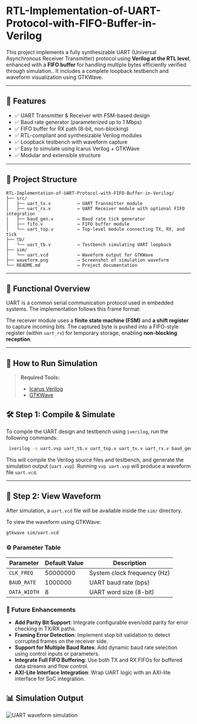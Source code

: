 # RTL-Implementation-of-UART-Protocol-with-FIFO-Buffer-in-Verilog

This project implements a fully synthesizable UART (Universal Asynchronous Receiver Transmitter) protocol using **Verilog at the RTL level**, enhanced with a **FIFO buffer** for handling multiple bytes efficiently verified through simulation.. It includes a complete loopback testbench and waveform visualization using GTKWave.

---

## 📌 Features

- ✅ UART Transmitter & Receiver with FSM-based design
- ✅ Baud rate generator (parameterized up to 1 Mbps)
- ✅ FIFO buffer for RX path (8-bit, non-blocking)
- ✅ RTL-compliant and synthesizable Verilog modules
- ✅ Loopback testbench with waveform capture
- ✅ Easy to simulate using Icarus Verilog + GTKWave
- ✅ Modular and extensible structure
---

## 📁 Project Structure

```
RTL-Implementation-of-UART-Protocol-with-FIFO-Buffer-in-Verilog/
├── src/
│   ├── uart_tx.v          → UART Transmitter module
│   ├── uart_rx.v          → UART Receiver module with optional FIFO integration
│   ├── baud_gen.v         → Baud rate tick generator
│   ├── fifo.v             → FIFO buffer module 
│   └── uart_top.v         → Top-level module connecting TX, RX, and tick
├── tb/
│   └── uart_tb.v          → Testbench simulating UART loopback
├── sim/
│   └── uart.vcd           → Waveform output for GTKWave
├── waveform.png           → Screenshot of simulation waveform
└── README.md              → Project documentation 
```


---

## 🎯 Functional Overview

UART is a common serial communication protocol used in embedded systems. The implementation follows this frame format:


The receiver module uses a **finite state machine (FSM)** and **a shift register** to capture incoming bits. The captured byte is pushed into a FIFO-style register (within `uart_rx`) for temporary storage, enabling **non-blocking reception**.

---

## 🚀 How to Run Simulation

> **Required Tools:**
> - [Icarus Verilog](http://iverilog.icarus.com/)
> - [GTKWave](http://gtkwave.sourceforge.net/)




## 🛠️ Step 1: Compile & Simulate

To compile the UART design and testbench using `iverilog`, run the following commands:

```bash
 iverilog -o uart.vvp uart_tb.v uart_top.v uart_tx.v uart_rx.v baud_gen.v 
```

This will compile the Verilog source files and testbench, and generate the simulation output (`uart.vvp`). Running `vvp uart.vvp` will produce a waveform file `uart.vcd`.

---

## 🧠 Step 2: View Waveform

After simulation, a `uart.vcd` file will be available inside the `sim/` directory.

To view the waveform using GTKWave:

```bash
gtkwave sim/uart.vcd
```
### ⚙️ Parameter Table
| Parameter    | Default Value | Description                 |
| ------------ | ------------- | --------------------------- |
| `CLK_FREQ`   | 50000000      | System clock frequency (Hz) |
| `BAUD_RATE`  | 1000000       | UART baud rate (bps)        |
| `DATA_WIDTH` | 8             | UART word size (8-bit)      |

### 📜 Future Enhancements

-  **Add Parity Bit Support**: Integrate configurable even/odd parity for error checking in TX/RX paths.
-  **Framing Error Detection**: Implement stop bit validation to detect corrupted frames on the receiver side.
-  **Support for Multiple Baud Rates**: Add dynamic baud rate selection using control inputs or parameters.
-  **Integrate Full FIFO Buffering**: Use both TX and RX FIFOs for buffered data streams and flow control.
-  **AXI-Lite Interface Integration**: Wrap UART logic with an AXI-lite interface for SoC integration.


## 📊 Simulation Output

![UART waveform simulation](assets/waveform.png)





